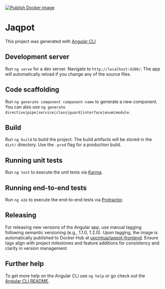 [![Publish Docker image](https://github.com/ntua-unit-of-control-and-informatics/jaqpot-frontend/actions/workflows/publish.yml/badge.svg)](https://github.com/ntua-unit-of-control-and-informatics/jaqpot-frontend/actions/workflows/publish.yml)

# Jaqpot

This project was generated with [Angular CLI](https://github.com/angular/angular-cli)

## Development server

Run `ng serve` for a dev server. Navigate to `http://localhost:4200/`. The app will automatically reload if you change any of the source files.

## Code scaffolding

Run `ng generate component component-name` to generate a new component. You can also use `ng generate directive|pipe|service|class|guard|interface|enum|module`.

## Build

Run `ng build` to build the project. The build artifacts will be stored in the `dist/` directory. Use the `-prod` flag for a production build.

## Running unit tests

Run `ng test` to execute the unit tests via [Karma](https://karma-runner.github.io).

## Running end-to-end tests

Run `ng e2e` to execute the end-to-end tests via [Protractor](http://www.protractortest.org/).

## Releasing

For releasing new versions of the Angular app, use manual tagging following semantic versioning (e.g., 1.1.0, 1.2.0). Upon tagging, the image is automatically published to Docker Hub at [upcintua/jaqpot-frontend](https://hub.docker.com/r/upcintua/jaqpot-frontend). Ensure tags align with project milestones and feature additions for consistency and clarity in version management.

## Further help

To get more help on the Angular CLI use `ng help` or go check out the [Angular CLI README](https://github.com/angular/angular-cli/blob/master/README.md).
